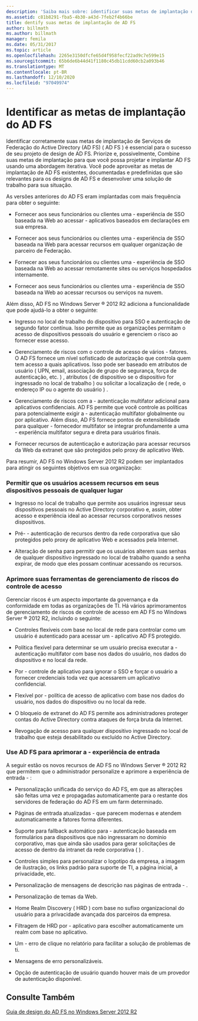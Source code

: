 ```yaml
---
description: 'Saiba mais sobre: identificar suas metas de implantação de AD FS'
ms.assetid: c81b8291-fba5-4b30-a43d-7feb2f4b66be
title: dentify suas metas de implantação de AD FS
author: billmath
ms.author: billmath
manager: femila
ms.date: 05/31/2017
ms.topic: article
ms.openlocfilehash: 2265e3150dfcfe65d4f958fecf22ad9c7e599e15
ms.sourcegitcommit: 65b6de6b44d41f1180c45db11cdd60cb2a093b46
ms.translationtype: MT
ms.contentlocale: pt-BR
ms.lasthandoff: 12/10/2020
ms.locfileid: "97049974"
---
```

# <a name="identify-your-ad-fs-deployment-goals"></a>Identificar as metas de implantação do AD FS

Identificar corretamente suas metas de implantação de Serviços de Federação do Active Directory (AD FS) \( AD FS \) é essencial para o sucesso de seu projeto de design de AD FS. Priorize e, possivelmente, Combine suas metas de implantação para que você possa projetar e implantar AD FS usando uma abordagem iterativa. Você pode aproveitar as metas de implantação de AD FS existentes, documentadas e predefinidas que são relevantes para os designs de AD FS e desenvolver uma solução de trabalho para sua situação.

As versões anteriores do AD FS eram implantadas com mais frequência para obter o seguinte:

-   Fornecer aos seus funcionários ou clientes uma \- experiência de SSO baseada na Web ao acessar \- aplicativos baseados em declarações em sua empresa.

-   Fornecer aos seus funcionários ou clientes uma \- experiência de SSO baseada na Web para acessar recursos em qualquer organização de parceiro de Federação.

-   Fornecer aos seus funcionários ou clientes uma \- experiência de SSO baseada na Web ao acessar remotamente sites ou serviços hospedados internamente.

-   Fornecer aos seus funcionários ou clientes uma \- experiência de SSO baseada na Web ao acessar recursos ou serviços na nuvem.

Além disso, AD FS no Windows Server &reg; 2012 R2 adiciona a funcionalidade que pode ajudá-lo a obter o seguinte:

-   Ingresso no local de trabalho do dispositivo para SSO e autenticação de segundo fator contínua. Isso permite que as organizações permitam o acesso de dispositivos pessoais do usuário e gerenciem o risco ao fornecer esse acesso.

-   Gerenciamento de riscos com o controle de acesso de vários \- fatores. O AD FS fornece um nível sofisticado de autorização que controla quem tem acesso a quais aplicativos. Isso pode ser baseado em atributos de usuário \( UPN, email, associação de grupo de segurança, força de autenticação, etc. \) , atributos \( de dispositivo se o dispositivo for ingressado no local de trabalho \) ou solicitar a localização de \( rede, o endereço IP ou o agente do usuário \) .

-   Gerenciamento de riscos com a \- autenticação multifator adicional para aplicativos confidenciais. AD FS permite que você controle as políticas para potencialmente exigir a \- autenticação multifator globalmente ou por aplicativo. Além disso, AD FS fornece pontos de extensibilidade para qualquer \- fornecedor multifator se integrar profundamente a uma \- experiência multifator segura e direta para usuários finais.

-   Fornecer recursos de autenticação e autorização para acessar recursos da Web da extranet que são protegidos pelo proxy de aplicativo Web.

Para resumir, AD FS no Windows Server 2012 R2 podem ser implantados para atingir os seguintes objetivos em sua organização:

### <a name="enable-your-users-to-access-resources-on-their-personal-devices-from-anywhere"></a>Permitir que os usuários acessem recursos em seus dispositivos pessoais de qualquer lugar

-   Ingresso no local de trabalho que permite aos usuários ingressar seus dispositivos pessoais no Active Directory corporativo e, assim, obter acesso e experiência ideal ao acessar recursos corporativos nesses dispositivos.

-   Pré- \- autenticação de recursos dentro da rede corporativa que são protegidos pelo proxy de aplicativo Web e acessados pela Internet.

-   Alteração de senha para permitir que os usuários alterem suas senhas de qualquer dispositivo ingressado no local de trabalho quando a senha expirar, de modo que eles possam continuar acessando os recursos.

### <a name="enhance-your-access-control-risk-management-tools"></a>Aprimore suas ferramentas de gerenciamento de riscos do controle de acesso
Gerenciar riscos é um aspecto importante da governança e da conformidade em todas as organizações de TI. Há vários aprimoramentos de gerenciamento de riscos de controle de acesso em AD FS no Windows Server &reg; 2012 R2, incluindo o seguinte:

-   Controles flexíveis com base no local de rede para controlar como um usuário é autenticado para acessar um \- aplicativo AD FS protegido.

-   Política flexível para determinar se um usuário precisa executar a \- autenticação multifator com base nos dados do usuário, nos dados do dispositivo e no local da rede.

-   Por \- controle de aplicativo para ignorar o SSO e forçar o usuário a fornecer credenciais toda vez que acessarem um aplicativo confidencial.

-   Flexível por \- política de acesso de aplicativo com base nos dados do usuário, nos dados do dispositivo ou no local da rede.

-   O bloqueio de extranet do AD FS permite aos administradores proteger contas do Active Directory contra ataques de força bruta da Internet.

-   Revogação de acesso para qualquer dispositivo ingressado no local de trabalho que esteja desabilitado ou excluído no Active Directory.

### <a name="use-ad-fs-to-enhance-the-sign-in-experience"></a>Use AD FS para aprimorar a \- experiência de entrada
A seguir estão os novos recursos de AD FS no Windows Server &reg; 2012 R2 que permitem que o administrador personalize e aprimore a experiência de entrada \- :

-   Personalização unificada do serviço do AD FS, em que as alterações são feitas uma vez e propagadas automaticamente para o restante dos servidores de federação do AD FS em um farm determinado.

-   Páginas de entrada atualizadas \- que parecem modernas e atendem automaticamente a fatores forma diferentes.

-   Suporte para fallback automático para \- autenticação baseada em formulários para dispositivos que não ingressaram no domínio corporativo, mas que ainda são usados para gerar solicitações de acesso de dentro da intranet da rede corporativa \( \) .

-   Controles simples para personalizar o logotipo da empresa, a imagem de ilustração, os links padrão para suporte de TI, a página inicial, a privacidade, etc.

-   Personalização de mensagens de descrição nas páginas de entrada \- .

-   Personalização de temas da Web.

-   Home Realm Discovery \( HRD \) com base no sufixo organizacional do usuário para a privacidade avançada dos parceiros da empresa.

-   Filtragem de HRD por \- aplicativo para escolher automaticamente um realm com base no aplicativo.

-   Um \- erro de clique no relatório para facilitar a solução de problemas de ti.

-   Mensagens de erro personalizáveis.

-   Opção de autenticação de usuário quando houver mais de um provedor de autenticação disponível.

## <a name="see-also"></a>Consulte Também
[Guia de design do AD FS no Windows Server 2012 R2](../../ad-fs/design/AD-FS-Design-Guide-in-Windows-Server-2012-R2.md)


